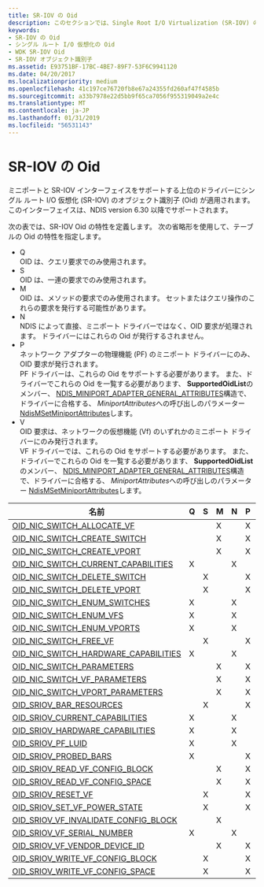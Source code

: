 ```yaml
---
title: SR-IOV の Oid
description: このセクションでは、Single Root I/O Virtualization (SR-IOV) の Oid とその特性について説明します。
keywords:
- SR-IOV の Oid
- シングル ルート I/O 仮想化の Oid
- WDK SR-IOV Oid
- SR-IOV オブジェクト識別子
ms.assetid: E93751BF-17BC-4BE7-89F7-53F6C9941120
ms.date: 04/20/2017
ms.localizationpriority: medium
ms.openlocfilehash: 41c197ce76720fb8e67a24355fd260af47f4585b
ms.sourcegitcommit: a33b7978e22d5bb9f65ca7056f955319049a2e4c
ms.translationtype: MT
ms.contentlocale: ja-JP
ms.lasthandoff: 01/31/2019
ms.locfileid: "56531143"
---
```

# <a name="sr-iov-oids"></a>SR-IOV の Oid

ミニポートと SR-IOV インターフェイスをサポートする上位のドライバーにシングル ルート I/O 仮想化 (SR-IOV) のオブジェクト識別子 (Oid) が適用されます。 このインターフェイスは、NDIS version 6.30 以降でサポートされます。 

次の表では、SR-IOV Oid の特性を定義します。 次の省略形を使用して、テーブルの Oid の特性を指定します。

- Q  
OID は、クエリ要求でのみ使用されます。
- S  
OID は、一連の要求でのみ使用されます。
- M  
OID は、メソッドの要求でのみ使用されます。 セットまたはクエリ操作のこれらの要求を発行する可能性があります。
- N  
NDIS によって直接、ミニポート ドライバーではなく、OID 要求が処理されます。 ドライバーにはこれらの Oid が発行するされません。
- P  
ネットワーク アダプターの物理機能 (PF) のミニポート ドライバーにのみ、OID 要求が発行されます。  
PF ドライバーは、これらの Oid をサポートする必要があります。 また、ドライバーでこれらの Oid を一覧する必要があります、 **SupportedOidList**のメンバー、 [NDIS_MINIPORT_ADAPTER_GENERAL_ATTRIBUTES](https://msdn.microsoft.com/library/windows/hardware/ff565923)構造で、ドライバーに合格する、 *MiniportAttributes*への呼び出しのパラメーター [NdisMSetMiniportAttributes](https://msdn.microsoft.com/library/windows/hardware/ff563672)します。
- V  
OID 要求は、ネットワークの仮想機能 (Vf) のいずれかのミニポート ドライバーにのみ発行されます。  
VF ドライバーでは、これらの Oid をサポートする必要があります。 また、ドライバーでこれらの Oid を一覧する必要があります、 **SupportedOidList**のメンバー、 [NDIS_MINIPORT_ADAPTER_GENERAL_ATTRIBUTES](https://msdn.microsoft.com/library/windows/hardware/ff565923)構造で、ドライバーに合格する、 *MiniportAttributes*への呼び出しのパラメーター [NdisMSetMiniportAttributes](https://msdn.microsoft.com/library/windows/hardware/ff563672)します。

| 名前                                                                                                 | Q | S | M | N | P | V |
|---                                                                                                   |---|---|---|---|---|---|
| [OID_NIC_SWITCH_ALLOCATE_VF](https://msdn.microsoft.com/library/windows/hardware/hh451814)           |   |   | X |   | X |   | 
| [OID_NIC_SWITCH_CREATE_SWITCH](https://msdn.microsoft.com/library/windows/hardware/hh451815)         |   |   | X |   | X |   | 
| [OID_NIC_SWITCH_CREATE_VPORT](https://msdn.microsoft.com/library/windows/hardware/hh451816)          |   |   | X |   | X |   |
| [OID_NIC_SWITCH_CURRENT_CAPABILITIES](https://msdn.microsoft.com/library/windows/hardware/ff569760)  | X |   |   | X |   |   |  
| [OID_NIC_SWITCH_DELETE_SWITCH](https://msdn.microsoft.com/library/windows/hardware/hh451817)         |   | X |   |   | X |   |  
| [OID_NIC_SWITCH_DELETE_VPORT](https://msdn.microsoft.com/library/windows/hardware/hh451818)          |   | X |   |   | X |   | 
| [OID_NIC_SWITCH_ENUM_SWITCHES](https://msdn.microsoft.com/library/windows/hardware/hh451819)         | X |   |   | X |   |   |   
| [OID_NIC_SWITCH_ENUM_VFS](https://msdn.microsoft.com/library/windows/hardware/hh451820)              | X |   |   | X |   |   |   
| [OID_NIC_SWITCH_ENUM_VPORTS](https://msdn.microsoft.com/library/windows/hardware/hh451821)           | X |   |   | X |   |   |  
| [OID_NIC_SWITCH_FREE_VF](https://msdn.microsoft.com/library/windows/hardware/hh451822)               |   | X |   |   | X |   | 
| [OID_NIC_SWITCH_HARDWARE_CAPABILITIES](https://msdn.microsoft.com/library/windows/hardware/ff569761) | X |   |   | X |   |   |   
| [OID_NIC_SWITCH_PARAMETERS](https://msdn.microsoft.com/library/windows/hardware/hh451823)            |   |   | X |   | X |   | 
| [OID_NIC_SWITCH_VF_PARAMETERS](https://msdn.microsoft.com/library/windows/hardware/hh451824)         |   |   | X |   | X |   | 
| [OID_NIC_SWITCH_VPORT_PARAMETERS](https://msdn.microsoft.com/library/windows/hardware/hh451825)      |   |   | X |   | X |   | 
| [OID_SRIOV_BAR_RESOURCES](https://msdn.microsoft.com/library/windows/hardware/hh451852)              |   | X |   |   | X |   | 
| [OID_SRIOV_CURRENT_CAPABILITIES](https://msdn.microsoft.com/library/windows/hardware/hh451859)       | X |   |   | X |   |   |   
| [OID_SRIOV_HARDWARE_CAPABILITIES](https://msdn.microsoft.com/library/windows/hardware/hh451862)      | X |   |   | X |   |   |   
| [OID_SRIOV_PF_LUID](https://msdn.microsoft.com/library/windows/hardware/hh451864)                    | X |   |   | X |   |   |   
| [OID_SRIOV_PROBED_BARS](https://msdn.microsoft.com/library/windows/hardware/hh451870)                | X |   |   |   | X |   | 
| [OID_SRIOV_READ_VF_CONFIG_BLOCK](https://msdn.microsoft.com/library/windows/hardware/hh451874)       |   |   | X |   | X |   | 
| [OID_SRIOV_READ_VF_CONFIG_SPACE](https://msdn.microsoft.com/library/windows/hardware/hh451879)       |   |   | X |   | X |   | 
| [OID_SRIOV_RESET_VF](https://msdn.microsoft.com/library/windows/hardware/hh451889)                   |   | X |   |   | X |   | 
| [OID_SRIOV_SET_VF_POWER_STATE](https://msdn.microsoft.com/library/windows/hardware/hh451896)         |   | X |   |   | X |   |  
| [OID_SRIOV_VF_INVALIDATE_CONFIG_BLOCK](https://msdn.microsoft.com/library/windows/hardware/hh451903) |   |   | X |   |   | X | 
| [OID_SRIOV_VF_SERIAL_NUMBER](https://msdn.microsoft.com/library/windows/hardware/hh451909)           | X |   |   | X |   |   |   
| [OID_SRIOV_VF_VENDOR_DEVICE_ID](https://msdn.microsoft.com/library/windows/hardware/hh451913)        |   |   | X |   | X |   | 
| [OID_SRIOV_WRITE_VF_CONFIG_BLOCK](https://msdn.microsoft.com/library/windows/hardware/hh451918)      |   | X |   |   | X |   | 
| [OID_SRIOV_WRITE_VF_CONFIG_SPACE](https://msdn.microsoft.com/library/windows/hardware/hh451925)      |   | X |   |   | X |   |


